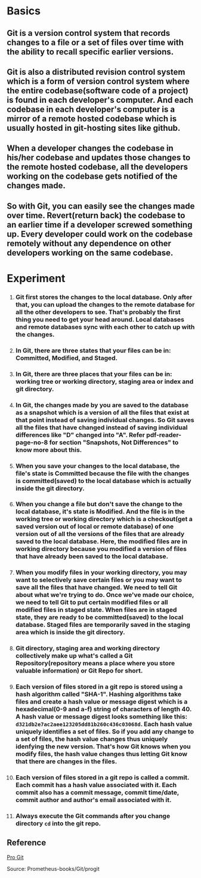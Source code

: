 # **Basics**

## Git is a version control system that records changes to a file or a set of files over time with the ability to recall specific earlier versions. 

## Git is also a distributed revision control system which is a form of version control system where the entire codebase(software code of a project) is found in each developer's computer. And each codebase in each developer's computer is a mirror of a remote hosted codebase which is usually hosted in git-hosting sites like github. 

## When a developer changes the codebase in his/her codebase and updates those changes to the remote hosted codebase, all the developers working on the codebase gets notified of the changes made. 

## So with Git, you can easily see the changes made over time. Revert(return back) the codebase to an earlier time if a developer screwed something up. Every developer could work on the codebase remotely without any dependence on other developers working on the same codebase.

# **Experiment**

1. ### Git first stores the changes to the local database. Only after that, you can upload the changes to the remote database for all the other developers to see. That's probably the first thing you need to get your head around. Local databases and remote databases sync with each other to catch up with the changes. 

2. ### In Git, there are three states that your files can be in: **Committed**, **Modified**, and **Staged**.

3. ### In Git, there are three places that your files can be in: **working tree** or **working directory**, **staging area** or **index** and **git directory**.

4. ### In Git, the changes made by you are saved to the database as a snapshot which is a version of all the files that exist at that point instead of saving individual changes. So Git saves all the files that have changed instead of saving individual differences like "D" changed into "A". Refer pdf-reader-page-no-8 for section "Snapshots, Not Differences" to know more about this.  

4. ### When you save your changes to the local database, the file's state is **Committed** because the file with the changes is committed(saved) to the local database which is actually inside the **git directory**.

5. ### When you change a file but don't save the change to the local database, it's state is **Modified**. And the file is in the **working tree** or **working directory** which is a checkout(get a saved version out of local or remote database) of one version out of all the versions of the files that are already saved to the local database. Here, the **modified** files are in **working directory** because you modified a version of files that have already been saved to the local database. 

6. ### When you modify files in your **working directory**, you may want to selectively save certain files or you may want to save all the files that have changed. We need to tell Git about what we're trying to do. Once we've made our choice, we need to tell Git to put certain modified files or all modified files in **staged** state. When files are in **staged** state, they are ready to be **committed**(saved) to the local database. **Staged** files are temporarily saved in the **staging area** which is inside the **git directory**. 

7. ### **Git directory**, **staging area** and **working directory** collectively make up what's called a **Git Repository**(repository means a place where you store valuable information) or **Git Repo** for short. 

8. ### Each version of files stored in a **git repo** is stored using a hash algorithm called "SHA-1". Hashing algorithms take files and create a hash value or message digest which is a hexadecimal(0-9 and a-f) string of characters of length 40. A hash value or message digest looks something like this: `d321db2e7ac2aee123205dd81b260c436c03068d`. Each hash value uniquely identifies a set of files. So if you add any change to a set of files, the hash value changes thus uniquely idenfying the new version. That's how Git knows when you modify files, the hash value changes thus letting Git know that there are changes in the files.  

9. ### Each version of files stored in a **git repo** is called a **commit**. Each commit has a hash value associated with it. Each commit also has a commit message, commit time/date, commit author and author's email associated with it. 

10. ### Always execute the Git commands after you change directory `cd` into the git repo. 


## **Reference**

[Pro Git]()

Source: Prometheus-books/Git/progit